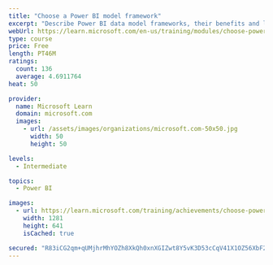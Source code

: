 ```yaml
---
title: "Choose a Power BI model framework"
excerpt: "Describe Power BI data model frameworks, their benefits and limitations, and features to help optimize your Power BI data models."
webUrl: https://learn.microsoft.com/en-us/training/modules/choose-power-bi-model-framework/
type: course
price: Free
length: PT46M
ratings:
  count: 136
  average: 4.6911764
heat: 50

provider:
  name: Microsoft Learn
  domain: microsoft.com
  images:
    - url: /assets/images/organizations/microsoft.com-50x50.jpg
      width: 50
      height: 50

levels:
  - Intermediate

topics:
  - Power BI

images:
  - url: https://learn.microsoft.com/training/achievements/choose-power-bi-model-framework-social.png
    width: 1281
    height: 641
    isCached: true

secured: "R83iCG2qm+qUMjhrMhYOZh8XkQh0xnXGIZwt8Y5vK3D53cCqV41X1OZ56XbF26sVVHvIXphGkzwd9WZESyCfrYAoNXnyYPz8yS6/G8naqzFSa6zdAklf0aNWqZzfxleFTcc0RGuRhRb4q4YL+6mFIyFhzYwhAzr7uBu8x9vn1N+2Ik8d3qgWyy6Hbb+dHREKLgJb0/YGt0gqcwGdZcTSJFhqhcqXifwu5Y+oXCDiKnmrp5T07mwhNArsz1JKP3EcBbf0TnyodQXlNa59sZYyZBISSL/IO7WhNzcU532a8IJID8HCON4kucH8CYuvk3xpGn1K7hYQyfHQL2nK36PrWDNpHLl0BuOiddHKrFDhpnkHCPlFd5F2Jq6LesXJmo+vQ4MsaV/RuZoXz1tKuPuOuK2OIQ0wVY+yqvI/tUXpH4U=;aHTt+2uqB5CY5TBeeTfIGg=="
---
```


